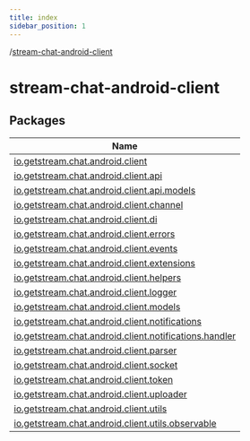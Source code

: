 ```yaml
---
title: index
sidebar_position: 1
---
```

/[stream-chat-android-client](index.md)  
  
  
  
# stream-chat-android-client  
  
  
## Packages  
  
|  Name | 
|---|
| <a name="io.getstream.chat.android.client////PointingToDeclaration/"></a>[io.getstream.chat.android.client](io.getstream.chat.android.client/index.md)|
| <a name="io.getstream.chat.android.client.api////PointingToDeclaration/"></a>[io.getstream.chat.android.client.api](io.getstream.chat.android.client.api/index.md)|
| <a name="io.getstream.chat.android.client.api.models////PointingToDeclaration/"></a>[io.getstream.chat.android.client.api.models](io.getstream.chat.android.client.api.models/index.md)|
| <a name="io.getstream.chat.android.client.channel////PointingToDeclaration/"></a>[io.getstream.chat.android.client.channel](io.getstream.chat.android.client.channel/index.md)|
| <a name="io.getstream.chat.android.client.di////PointingToDeclaration/"></a>[io.getstream.chat.android.client.di](io.getstream.chat.android.client.di/index.md)|
| <a name="io.getstream.chat.android.client.errors////PointingToDeclaration/"></a>[io.getstream.chat.android.client.errors](io.getstream.chat.android.client.errors/index.md)|
| <a name="io.getstream.chat.android.client.events////PointingToDeclaration/"></a>[io.getstream.chat.android.client.events](io.getstream.chat.android.client.events/index.md)|
| <a name="io.getstream.chat.android.client.extensions////PointingToDeclaration/"></a>[io.getstream.chat.android.client.extensions](io.getstream.chat.android.client.extensions/index.md)|
| <a name="io.getstream.chat.android.client.helpers////PointingToDeclaration/"></a>[io.getstream.chat.android.client.helpers](io.getstream.chat.android.client.helpers/index.md)|
| <a name="io.getstream.chat.android.client.logger////PointingToDeclaration/"></a>[io.getstream.chat.android.client.logger](io.getstream.chat.android.client.logger/index.md)|
| <a name="io.getstream.chat.android.client.models////PointingToDeclaration/"></a>[io.getstream.chat.android.client.models](io.getstream.chat.android.client.models/index.md)|
| <a name="io.getstream.chat.android.client.notifications////PointingToDeclaration/"></a>[io.getstream.chat.android.client.notifications](io.getstream.chat.android.client.notifications/index.md)|
| <a name="io.getstream.chat.android.client.notifications.handler////PointingToDeclaration/"></a>[io.getstream.chat.android.client.notifications.handler](io.getstream.chat.android.client.notifications.handler/index.md)|
| <a name="io.getstream.chat.android.client.parser////PointingToDeclaration/"></a>[io.getstream.chat.android.client.parser](io.getstream.chat.android.client.parser/index.md)|
| <a name="io.getstream.chat.android.client.socket////PointingToDeclaration/"></a>[io.getstream.chat.android.client.socket](io.getstream.chat.android.client.socket/index.md)|
| <a name="io.getstream.chat.android.client.token////PointingToDeclaration/"></a>[io.getstream.chat.android.client.token](io.getstream.chat.android.client.token/index.md)|
| <a name="io.getstream.chat.android.client.uploader////PointingToDeclaration/"></a>[io.getstream.chat.android.client.uploader](io.getstream.chat.android.client.uploader/index.md)|
| <a name="io.getstream.chat.android.client.utils////PointingToDeclaration/"></a>[io.getstream.chat.android.client.utils](io.getstream.chat.android.client.utils/index.md)|
| <a name="io.getstream.chat.android.client.utils.observable////PointingToDeclaration/"></a>[io.getstream.chat.android.client.utils.observable](io.getstream.chat.android.client.utils.observable/index.md)|

